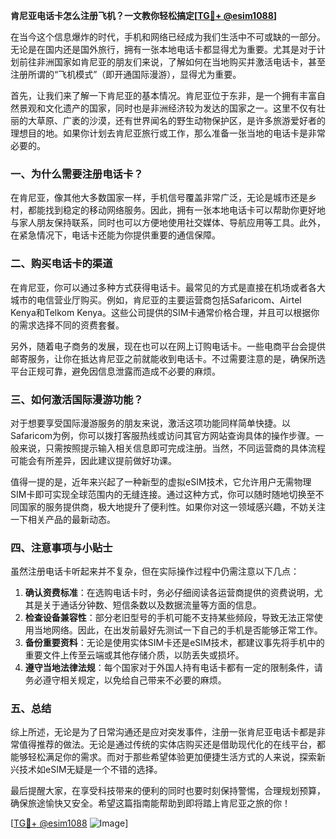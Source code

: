 **肯尼亚电话卡怎么注册飞机？一文教你轻松搞定[[TG💪+ @esim1088](https://t.me/s/esim1088)]**

在当今这个信息爆炸的时代，手机和网络已经成为我们生活中不可或缺的一部分。无论是在国内还是国外旅行，拥有一张本地电话卡都显得尤为重要。尤其是对于计划前往非洲国家如肯尼亚的朋友们来说，了解如何在当地购买并激活电话卡，甚至注册所谓的“飞机模式”（即开通国际漫游），显得尤为重要。

首先，让我们来了解一下肯尼亚的基本情况。肯尼亚位于东非，是一个拥有丰富自然景观和文化遗产的国家，同时也是非洲经济较为发达的国家之一。这里不仅有壮丽的大草原、广袤的沙漠，还有世界闻名的野生动物保护区，是许多旅游爱好者的理想目的地。如果你计划去肯尼亚旅行或工作，那么准备一张当地的电话卡是非常必要的。

### **一、为什么需要注册电话卡？**

在肯尼亚，像其他大多数国家一样，手机信号覆盖非常广泛，无论是城市还是乡村，都能找到稳定的移动网络服务。因此，拥有一张本地电话卡可以帮助你更好地与家人朋友保持联系，同时也可以方便地使用社交媒体、导航应用等工具。此外，在紧急情况下，电话卡还能为你提供重要的通信保障。

### **二、购买电话卡的渠道**

在肯尼亚，你可以通过多种方式获得电话卡。最常见的方式是直接在机场或者各大城市的电信营业厅购买。例如，肯尼亚的主要运营商包括Safaricom、Airtel Kenya和Telkom Kenya。这些公司提供的SIM卡通常价格合理，并且可以根据你的需求选择不同的资费套餐。

另外，随着电子商务的发展，现在也可以在网上订购电话卡。一些电商平台会提供邮寄服务，让你在抵达肯尼亚之前就能收到电话卡。不过需要注意的是，确保所选平台正规可靠，避免因信息泄露而造成不必要的麻烦。

### **三、如何激活国际漫游功能？**

对于想要享受国际漫游服务的朋友来说，激活这项功能同样简单快捷。以Safaricom为例，你可以拨打客服热线或访问其官方网站查询具体的操作步骤。一般来说，只需按照提示输入相关信息即可完成注册。当然，不同运营商的具体流程可能会有所差异，因此建议提前做好功课。

值得一提的是，近年来兴起了一种新型的虚拟eSIM技术，它允许用户无需物理SIM卡即可实现全球范围内的无缝连接。通过这种方式，你可以随时随地切换至不同国家的服务提供商，极大地提升了便利性。如果你对这一领域感兴趣，不妨关注一下相关产品的最新动态。

### **四、注意事项与小贴士**

虽然注册电话卡听起来并不复杂，但在实际操作过程中仍需注意以下几点：

1. **确认资费标准**：在选购电话卡时，务必仔细阅读各运营商提供的资费说明，尤其是关于通话分钟数、短信条数以及数据流量等方面的信息。
2. **检查设备兼容性**：部分老旧型号的手机可能不支持某些频段，导致无法正常使用当地网络。因此，在出发前最好先测试一下自己的手机是否能够正常工作。
3. **备份重要资料**：无论是使用实体SIM卡还是eSIM技术，都建议事先将手机中的重要文件上传至云端或其他存储介质，以防丢失或损坏。
4. **遵守当地法律法规**：每个国家对于外国人持有电话卡都有一定的限制条件，请务必遵守相关规定，以免给自己带来不必要的麻烦。

### **五、总结**

综上所述，无论是为了日常沟通还是应对突发事件，注册一张肯尼亚电话卡都是非常值得推荐的做法。无论是通过传统的实体店购买还是借助现代化的在线平台，都能够轻松满足你的需求。而对于那些希望体验更加便捷生活方式的人来说，探索新兴技术如eSIM无疑是一个不错的选择。

最后提醒大家，在享受科技带来的便利的同时也要时刻保持警惕，合理规划预算，确保旅途愉快又安全。希望这篇指南能帮助到即将踏上肯尼亚之旅的你！

[[TG💪+ @esim1088](https://t.me/s/esim1088) ![Image](https://i.postimg.cc/4NQfJmqS/Snipaste-2025-05-13-00-14-12.png)]